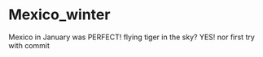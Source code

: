 # Mexico_winter

Mexico in January was PERFECT!
flying tiger
in the sky?
YES!
nor
first try with commit
